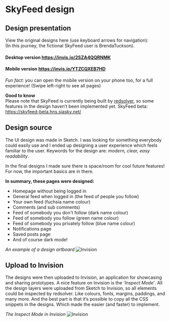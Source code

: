 # SkyFeed design

## Design presentation
View the original designs here (use keyboard arrows for navigation):   
(In this journey, the fictional SkyFeed user is BrendaTuckson).

#### Desktop version https://invis.io/2SZA4QQRNMK

#### Mobile version https://invis.io/YTZCQXEB7HD

*Fun fact:* you can open the mobile version on your phone too, for a full experience! (Swipe left-right to see all pages)   

**Good to know**   
Please note that SkyFeed is currently being built by [redsolver](https://github.com/redsolver/skyfeed/), so some features in the design haven’t been implemented yet. SkyFeed beta: https://skyfeed-beta.hns.siasky.net/

## Design source
The UI design was made in Sketch. I was looking for something everybody could easily use and I ended up designing a user experience which feels familiar to the user. Keywords for the design are: *modern, clear, easy readability*.

In the final designs I made sure there is space/room for cool future features! For now, the important basics are in there.

**In summary, these pages were designed:**   
* Homepage without being logged in
* General feed when logged in (the feed of people you follow)
* Your own feed (fuchsia name colour)
* Comments (and sub comments)
* Feed of somebody you don't follow (dark name colour)
* Feed of somebody you follow (green name colour)
* Feed of somebody you privately follow (blue name colour)
* Notifications page
* Saved posts page
* And of course dark mode!

*An example of a design artboard*
![Invision](https://burojulian.nl/skyfeed/1a.png)

## Upload to Invision
The designs were then uploaded to Invision, an application for showcasing and sharing prototypes. A nice feature on Invision is the *‘Inspect Mode’*. All the design layers were uploaded from Sketch to Invision, so all elements could be inspected by redsolver. Like colours, fonts, margins, paddings, and many more. And the best part is that it’s possible to copy all the CSS snippets in the designs. Which made the easier (and faster) to implement.

*The Inspect Mode in Invision*
![Invision](https://burojulian.nl/skyfeed/1b.png)
